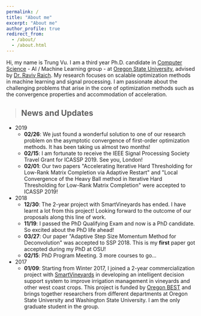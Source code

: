 ```yaml
---
permalink: /
title: "About me"
excerpt: "About me"
author_profile: true
redirect_from: 
  - /about/
  - /about.html
---
```



Hi, my name is Trung Vu. I am a third year Ph.D. candidate in [Computer Science](https://eecs.oregonstate.edu/) - AI / Machine Learning group - at [Oregon State University](https://oregonstate.edu/), advised by [Dr. Raviv Raich](https://web.engr.oregonstate.edu/~raich/). My research focuses on scalable optimization methods in machine learning and signal processing. I am passionate about the challenging problems that arise in the core of optimization methods such as the convergence properties and accommodation of acceleration. 



> ## News and Updates
* 2019
	* **02/26**: We just found a wonderful solution to one of our research problem on the asymptotic convergence of first-order optimization methods. It has been taking us almost two months!
	* **02/15**: I am fortunate to receive the IEEE Signal Processing Society Travel Grant for ICASSP 2019. See you, London!
	* **02/01**: Our two papers "Accelerating Iterative Hard Thresholding for Low-Rank Matrix Completion via Adaptive Restart" and "Local Convergence of the Heavy Ball method in Iterative Hard Thresholding for Low-Rank Matrix Completion" were accepted to ICASSP 2019!
* 2018
	* **12/30**: The 2-year project with SmartVineyards has ended. I have learnt a lot from this project! Looking forward to the outcome of our proposals along this line of work.
	* **11/19**: I passed the PhD Qualifying Exam and now is a PhD candidate. So excited about the PhD life ahead!
	* **03/27**: Our paper "Adaptive Step Size Momentum Method for Deconvolution" was accepted to SSP 2018. This is my **first** paper got accepted during my PhD at OSU! 
	* **02/15**: PhD Program Meeting. 3 more courses to go...
* 2017
	* **01/09**: Starting from Winter 2017, I joined a 2-year commercialization project with [SmartVineyards](http://smartvineyards.net/) in developing an intelligent decision support system to improve irrigation management in vineyards and other west coast crops. This project is funded by [Oregon BEST](https://oregonbest.org) and brings together researchers from different departments at Oregon State University and Washington State University. I am the only graduate student in the group. 

